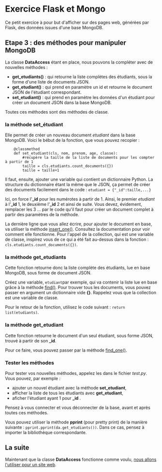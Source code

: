 # Exercice Flask et Mongo

Ce petit exercice à pour but d'afficher sur des pages web, générées par Flask, des données issues d'une base MongoDB.

## Etape 3 : des méthodes pour manipuler MongoDB

La classe **DataAccess** étant en place, nous pouvons la compléter avec de nouvelles méthodes :
- **get_etudiants()** : qui retourne la liste complètes des étudiants, sous la forme d'une liste de documents JSON.
- **get_etudiant()** : qui prend en paramètre un id et retourne le document JSON de l'étudiant correspondant.
- **set_etudiant()** : qui prend en paramètre les données d'un étudiant pour créer un document JSON dans la base MongoDB.

Toutes ces méthodes sont des méthodes de classe.

### la méthode set_étudiant
Elle permet de créer un nouveau document *etudiant* dans la base MongoDB.
Voici le bébut de la fonction, que vous pouvez recopier :
```
    @classmethod
    def set_etudiant(cls, nom, prenom, age, classe):
        #récupère la taille de la liste de documents pour les compter à partir de 1
        taille = cls.etudiants.count_documents({})
        taille = taille+1
```

Il faut, ensuite, ajouter une variable qui contient un dictionnaire Python. La structure du dictionnaire étant la même que le JSON, ça permet de créer des documents facilement dans le code : `etudiant = {"_id":taille,...}`

Ici, on force l'**_id** pour les numérotes à partir de 1. Ainsi, le premier *etudiant* à l'**_id** 1, le deuxième l'**_id** 2 et ainsi de suite.
Vous devez, évidement, remplacer les 3 ... par le code qu'il faut pour créer un document complet à partir des paramètres de la méthode.

La dernière ligne que vous allez écrire, pour ajouter le document en base, va utiliser la méthode [insert_one()](https://pymongo.readthedocs.io/en/stable/api/pymongo/collection.html#pymongo.collection.Collection.insert_one). Consultez la documentation pour voir comment elle fonctionne. Pour l'appel de la collection, qui est une variable de classe, inspirez vous de ce qui a été fait au-dessus dans la fonction : `cls.etudiants.count_documents({})`.

### la méthode get_etudiants
Cette fonction retourne donc la liste complète des étudiants, lue en base MongoDB, sous forme de document JSON.

Créez une variable, `etudiant`par exemple, qui va contenir la liste lue en base grâce à la méthode [find()](https://pymongo.readthedocs.io/en/stable/api/pymongo/collection.html#pymongo.collection.Collection.find). Pour trouver tous les documents, vous pouvez passer en argument un dictionnaire vide **{}**. Rappelez vous que la collection est une variable de classe.

Pour le retour de la fonction, utilisez le code suivant : `return list(etudiants)`.

### la méthode get_etudiant
Cette fonction retourne le document d'un seul étudiant, sous forme JSON, trouvé à partir de son **_id**.

Pour ce faire, vous pouvez passer par la méthode [find_one()](https://api.mongodb.com/python/3.3.1/tutorial.html#getting-a-single-document-with-find-one).

### Tester les méthodes
Pour tester vos nouvelles méthodes, appelez les dans le fichier *test.py*. Vous pouvez, par exemple : 
- ajouter un nouvel étudiant avec la méthode **set_etudiant**,
- afficher la liste de tous les étudiants avec **get_etudiant**,
- aficher l'étudiant ayant 1 pour **_id** .

Pensez à vous connecter et vous déconnecter de la base, avant et après toutes ces méthodes.

Vous pouvez utiliser la méthode **pprint** (pour pretty print) de la manière suivante : `pprint.pprint(da.get_etudiants())`. Dans ce cas, pensez à importer la bibliothèque correspondante.

## La suite

Maintenant que la classe **DataAccess** fonctionne comme voulu, [nous allons l'utiliser pour un site web](https://github.com/Stephane-ISEN/flask_mongo/tree/Etape04).
